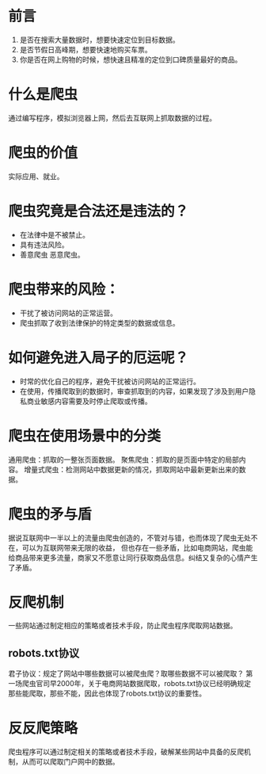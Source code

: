 # 前言
1. 是否在搜索大量数据时，想要快速定位到目标数据。
2. 是否节假日高峰期，想要快速地购买车票。
3. 你是否在网上购物的时候，想快速且精准的定位到口碑质量最好的商品。

# 什么是爬虫
通过编写程序，模拟浏览器上网，然后去互联网上抓取数据的过程。

# 爬虫的价值
实际应用、就业。

# 爬虫究竟是合法还是违法的？
- 在法律中是不被禁止。
- 具有违法风险。
- 善意爬虫 恶意爬虫。

# 爬虫带来的风险：
- 干扰了被访问网站的正常运营。
- 爬虫抓取了收到法律保护的特定类型的数据或信息。

# 如何避免进入局子的厄运呢？
- 时常的优化自己的程序，避免干扰被访问网站的正常运行。
- 在使用，传播爬取到的数据时，审查抓取到的内容，如果发现了涉及到用户隐私商业敏感内容需要及时停止爬取或传播。

# 爬虫在使用场景中的分类
通用爬虫：抓取的一整张页面数据。
聚焦爬虫：抓取的是页面中特定的局部内容。
增量式爬虫：检测网站中数据更新的情况，抓取网站中最新更新出来的数据。

# 爬虫的矛与盾
据说互联网中一半以上的流量由爬虫创造的，不管对与错，也而体现了爬虫无处不在，可以为互联网带来无限的收益，
但也存在一些矛盾，比如电商网站，爬虫能给商品带来更多流量，商家又不愿意让同行获取商品信息。纠结又复杂的心情产生了矛盾。

# 反爬机制
一些网站通过制定相应的策略或者技术手段，防止爬虫程序爬取网站数据。

## robots.txt协议
君子协议：规定了网站中哪些数据可以被爬虫爬？取哪些数据不可以被爬取？
第一场爬虫官司早2000年，关于电商网站数据爬取，robots.txt协议已经明确规定那些能爬取，那些不能，因此也体现了robots.txt协议的重要性。

# 反反爬策略
爬虫程序可以通过制定相关的策略或者技术手段，破解某些网站中具备的反爬机制，从而可以爬取门户网中的数据。

